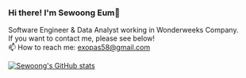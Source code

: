 ### Hi there! I'm Sewoong Eum👋

Software Engineer & Data Analyst working in Wonderweeks Company.<br>
If you want to contact me, please see below! <br>
📫 How to reach me: exopas58@gmail.com

[![Sewoong's GitHub stats](https://github-readme-stats.vercel.app/api?username=exopas95&show_icons=true&theme=radical)](https://github.com/anuraghazra/github-readme-stats)


<!-- [![Top Langs](https://github-readme-stats.vercel.app/api/top-langs/?username=exopas95&layout=compact)](https://github.com/anuraghazra/github-readme-stats) -->
<!--
**exopas95/exopas95** is a ✨ _special_ ✨ repository because its `README.md` (this file) appears on your GitHub profile.

Here are some ideas to get you started:

- 🔭 I’m currently working on ...
- 🌱 I’m currently learning ...
- 👯 I’m looking to collaborate on ...
- 🤔 I’m looking for help with ...
- 💬 Ask me about ...
- 📫 How to reach me: ...
- 😄 Pronouns: ...
- ⚡ Fun fact: ...
-->
